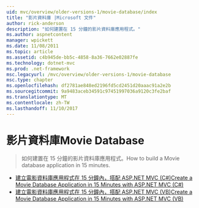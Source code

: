 ```yaml
---
uid: mvc/overview/older-versions-1/movie-database/index
title: "影片資料庫 |Microsoft 文件"
author: rick-anderson
description: "如何建置在 15 分鐘的影片資料庫應用程式。"
ms.author: aspnetcontent
manager: wpickett
ms.date: 11/08/2011
ms.topic: article
ms.assetid: c4b945de-bb5c-4858-8a36-7662e02887fe
ms.technology: dotnet-mvc
ms.prod: .net-framework
msc.legacyurl: /mvc/overview/older-versions-1/movie-database
msc.type: chapter
ms.openlocfilehash: df2781ae848ed2196fd5cd2451d20aaac91a2e2b
ms.sourcegitcommit: 9a9483aceb34591c97451997036a9120c3fe2baf
ms.translationtype: MT
ms.contentlocale: zh-TW
ms.lasthandoff: 11/10/2017
---
```

<a name="movie-database"></a><span data-ttu-id="2bfe6-103">影片資料庫</span><span class="sxs-lookup"><span data-stu-id="2bfe6-103">Movie Database</span></span>
====================
> <span data-ttu-id="2bfe6-104">如何建置在 15 分鐘的影片資料庫應用程式。</span><span class="sxs-lookup"><span data-stu-id="2bfe6-104">How to build a Movie database application in 15 minutes.</span></span>


- [<span data-ttu-id="2bfe6-105">建立電影資料庫應用程式在 15 分鐘內，搭配 ASP.NET MVC (C#)</span><span class="sxs-lookup"><span data-stu-id="2bfe6-105">Create a Movie Database Application in 15 Minutes with ASP.NET MVC (C#)</span></span>](create-a-movie-database-application-in-15-minutes-with-asp-net-mvc-cs.md)
- [<span data-ttu-id="2bfe6-106">建立電影資料庫應用程式在 15 分鐘內，搭配 ASP.NET MVC (VB)</span><span class="sxs-lookup"><span data-stu-id="2bfe6-106">Create a Movie Database Application in 15 Minutes with ASP.NET MVC (VB)</span></span>](create-a-movie-database-application-in-15-minutes-with-asp-net-mvc-vb.md)
